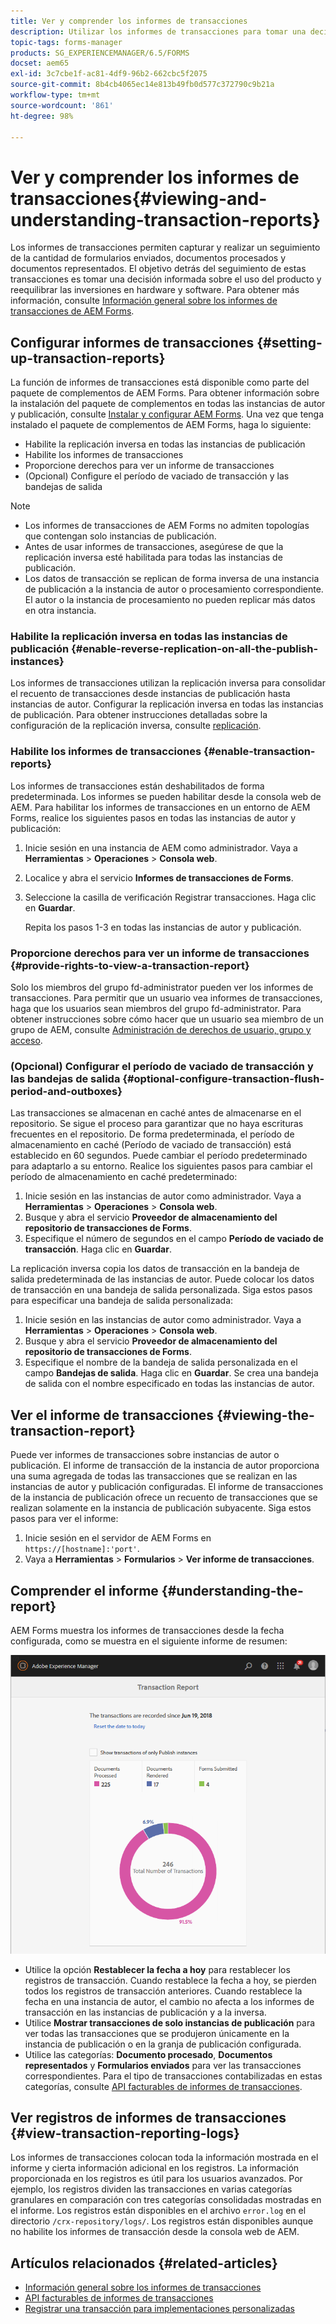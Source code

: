 ```yaml
---
title: Ver y comprender los informes de transacciones
description: Utilizar los informes de transacciones para tomar una decisión informada sobre el uso del producto y las inversiones de reequilibrio en hardware y software.
topic-tags: forms-manager
products: SG_EXPERIENCEMANAGER/6.5/FORMS
docset: aem65
exl-id: 3c7cbe1f-ac81-4df9-96b2-662cbc5f2075
source-git-commit: 8b4cb4065ec14e813b49fb0d577c372790c9b21a
workflow-type: tm+mt
source-wordcount: '861'
ht-degree: 98%

---
```


# Ver y comprender los informes de transacciones{#viewing-and-understanding-transaction-reports}

Los informes de transacciones permiten capturar y realizar un seguimiento de la cantidad de formularios enviados, documentos procesados y documentos representados. El objetivo detrás del seguimiento de estas transacciones es tomar una decisión informada sobre el uso del producto y reequilibrar las inversiones en hardware y software. Para obtener más información, consulte [Información general sobre los informes de transacciones de AEM Forms](../../forms/using/transaction-reports-overview.md).

## Configurar informes de transacciones  {#setting-up-transaction-reports}

La función de informes de transacciones está disponible como parte del paquete de complementos de AEM Forms. Para obtener información sobre la instalación del paquete de complementos en todas las instancias de autor y publicación, consulte [Instalar y configurar AEM Forms](/help/forms/using/installing-configuring-aem-forms-osgi.md). Una vez que tenga instalado el paquete de complementos de AEM Forms, haga lo siguiente:

* Habilite la replicación inversa en todas las instancias de publicación
* Habilite los informes de transacciones
* Proporcione derechos para ver un informe de transacciones
* (Opcional) Configure el período de vaciado de transacción y las bandejas de salida [](/help/forms/using/installing-configuring-aem-forms-osgi.md)

>[!NOTE]
>
>* Los informes de transacciones de AEM Forms no admiten topologías que contengan solo instancias de publicación.
>* Antes de usar informes de transacciones, asegúrese de que la replicación inversa esté habilitada para todas las instancias de publicación.
>* Los datos de transacción se replican de forma inversa de una instancia de publicación a la instancia de autor o procesamiento correspondiente. El autor o la instancia de procesamiento no pueden replicar más datos en otra instancia.
>

### Habilite la replicación inversa en todas las instancias de publicación {#enable-reverse-replication-on-all-the-publish-instances}

Los informes de transacciones utilizan la replicación inversa para consolidar el recuento de transacciones desde instancias de publicación hasta instancias de autor. Configurar la replicación inversa en todas las instancias de publicación. Para obtener instrucciones detalladas sobre la configuración de la replicación inversa, consulte [replicación](/help/sites-deploying/replication.md).

### Habilite los informes de transacciones {#enable-transaction-reports}

Los informes de transacciones están deshabilitados de forma predeterminada. Los informes se pueden habilitar desde la consola web de AEM. Para habilitar los informes de transacciones en un entorno de AEM Forms, realice los siguientes pasos en todas las instancias de autor y publicación:

1. Inicie sesión en una instancia de AEM como administrador. Vaya a **Herramientas** > **Operaciones** > **Consola web**.
1. Localice y abra el servicio **Informes de transacciones de Forms**.
1. Seleccione la casilla de verificación Registrar transacciones. Haga clic en **Guardar**.

   Repita los pasos 1-3 en todas las instancias de autor y publicación.

### Proporcione derechos para ver un informe de transacciones {#provide-rights-to-view-a-transaction-report}

Solo los miembros del grupo fd-administrator pueden ver los informes de transacciones. Para permitir que un usuario vea informes de transacciones, haga que los usuarios sean miembros del grupo fd-administrator. Para obtener instrucciones sobre cómo hacer que un usuario sea miembro de un grupo de AEM, consulte [Administración de derechos de usuario, grupo y acceso](/help/sites-administering/user-group-ac-admin.md).

### (Opcional) Configurar el período de vaciado de transacción y las bandejas de salida {#optional-configure-transaction-flush-period-and-outboxes}

Las transacciones se almacenan en caché antes de almacenarse en el repositorio. Se sigue el proceso para garantizar que no haya escrituras frecuentes en el repositorio. De forma predeterminada, el período de almacenamiento en caché (Período de vaciado de transacción) está establecido en 60 segundos. Puede cambiar el período predeterminado para adaptarlo a su entorno. Realice los siguientes pasos para cambiar el período de almacenamiento en caché predeterminado:

1. Inicie sesión en las instancias de autor como administrador. Vaya a **Herramientas** > **Operaciones** > **Consola web**.
1. Busque y abra el servicio **Proveedor de almacenamiento del repositorio de transacciones de Forms**.
1. Especifique el número de segundos en el campo **Período de vaciado de transacción**. Haga clic en **Guardar**.

La replicación inversa copia los datos de transacción en la bandeja de salida predeterminada de las instancias de autor. Puede colocar los datos de transacción en una bandeja de salida personalizada. Siga estos pasos para especificar una bandeja de salida personalizada:

1. Inicie sesión en las instancias de autor como administrador. Vaya a **Herramientas** > **Operaciones** > **Consola web**.
1. Busque y abra el servicio **Proveedor de almacenamiento del repositorio de transacciones de Forms**.
1. Especifique el nombre de la bandeja de salida personalizada en el campo **Bandejas de salida**. Haga clic en **Guardar**. Se crea una bandeja de salida con el nombre especificado en todas las instancias de autor.

## Ver el informe de transacciones {#viewing-the-transaction-report}

Puede ver informes de transacciones sobre instancias de autor o publicación. El informe de transacción de la instancia de autor proporciona una suma agregada de todas las transacciones que se realizan en las instancias de autor y publicación configuradas. El informe de transacciones de la instancia de publicación ofrece un recuento de transacciones que se realizan solamente en la instancia de publicación subyacente. Siga estos pasos para ver el informe:

1. Inicie sesión en el servidor de AEM Forms en `https://[hostname]:'port'`.
1. Vaya a **Herramientas** > **Formularios** > **Ver informe de transacciones**.

## Comprender el informe {#understanding-the-report}

AEM Forms muestra los informes de transacciones desde la fecha configurada, como se muestra en el siguiente informe de resumen:

![sample-transaction-report-author](assets/sample-transaction-report-author.png)

* Utilice la opción **Restablecer la fecha a hoy** para restablecer los registros de transacción. Cuando restablece la fecha a hoy, se pierden todos los registros de transacción anteriores. Cuando restablece la fecha en una instancia de autor, el cambio no afecta a los informes de transacción en las instancias de publicación y a la inversa.
* Utilice **Mostrar transacciones de solo instancias de publicación** para ver todas las transacciones que se produjeron únicamente en la instancia de publicación o en la granja de publicación configurada.
* Utilice las categorías: **Documento procesado**, **Documentos representados** y **Formularios enviados** para ver las transacciones correspondientes. Para el tipo de transacciones contabilizadas en estas categorías, consulte [API facturables de informes de transacciones](../../forms/using/transaction-reports-billable-apis.md).

## Ver registros de informes de transacciones {#view-transaction-reporting-logs}

Los informes de transacciones colocan toda la información mostrada en el informe y cierta información adicional en los registros. La información proporcionada en los registros es útil para los usuarios avanzados. Por ejemplo, los registros dividen las transacciones en varias categorías granulares en comparación con tres categorías consolidadas mostradas en el informe. Los registros están disponibles en el archivo `error.log` en el directorio `/crx-repository/logs/`. Los registros están disponibles aunque no habilite los informes de transacción desde la consola web de AEM.

## Artículos relacionados {#related-articles}

* [Información general sobre los informes de transacciones](../../forms/using/transaction-reports-overview.md)
* [API facturables de informes de transacciones](../../forms/using/transaction-reports-billable-apis.md)
* [Registrar una transacción para implementaciones personalizadas](/help/forms/using/record-transaction-custom-implementation.md)
